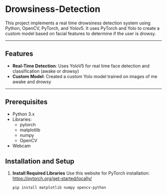 # Drowsiness-Detection
This project implements a real time drowsiness detection system using Python, OpenCV, PyTorch, and Yolov5. It uses PyTorch and Yolo to create a custom model based on facial features to determine if the user is drowsy. 

---

## Features
- **Real-Time Detection**: Uses YoloV5 for real time face detection and classification (awake or drowsy)
- **Custom Model**: Created a custom Yolo model trained on images of me awake and drowsy

---

## Prerequisites
- Python 3.x
- Libraries:
  -  pytorch
  -  matplotlib
  -  numpy
  -  OpenCV
- Webcam

## Installation and Setup
1. **Install Required Libraries**
   Use this website for PyTorch installation: https://pytorch.org/get-started/locally/
   ```bash
   pip install matplotlib numpy opencv-python
